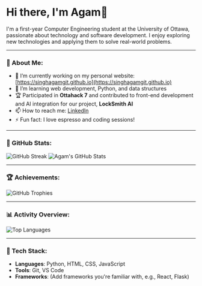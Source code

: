 # Hi there, I'm Agam👋

I'm a first-year Computer Engineering student at the University of Ottawa, passionate about technology and software development. I enjoy exploring new technologies and applying them to solve real-world problems.

---

### 🚀 About Me:
- 🔭 I’m currently working on my personal website: [https://singhagamgit.github.io](https://singhagamgit.github.io)
- 🌱 I’m learning web development, Python, and data structures
- 🏆 Participated in **Ottahack 7** and contributed to front-end development and AI integration for our project, **LockSmith AI**
- 📫 How to reach me: [LinkedIn](https://www.linkedin.com/in/agamsinghuottawa)
- ⚡ Fun fact: I love espresso and coding sessions!

---

### 🌟 GitHub Stats:

![GitHub Streak](https://github-readme-streak-stats.herokuapp.com/?user=SinghAgamGit&theme=dark&hide_border=true)
![Agam's GitHub Stats](https://github-readme-stats.vercel.app/api?username=SinghAgamGit&show_icons=true&hide_title=true&theme=dark&hide_border=true)

---

### 🏆 Achievements:
![GitHub Trophies](https://github-profile-trophy.vercel.app/?username=SinghAgamGit&theme=darkhub&margin-w=15&margin-h=15)

---

### 📊 Activity Overview:

![Top Languages](https://github-readme-stats.vercel.app/api/top-langs/?username=SinghAgamGit&layout=compact&theme=dark&hide_border=true)

---

### 🧰 Tech Stack:
- **Languages**: Python, HTML, CSS, JavaScript
- **Tools**: Git, VS Code
- **Frameworks**: (Add frameworks you're familiar with, e.g., React, Flask)
